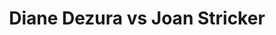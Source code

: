 ---
title: Diane Dezura vs Joan Stricker
player1:
  name: Dezura, Diane
  percent: 66
  wins: 1
  losses: 1
player2:
  name: Stricker, Joan
  percent: 69
  wins: 1
  losses: 1
games:
- player1:
    team: BC
    position: Second
    percent: 63
    win: 0
    loss: 1
  player2:
    team: SK
    position: Third
    percent: 69
    win: 1
    loss: 0
  event: Hearts
  year: 1988
  draw: Round Robin(1)
  score: SK 9 - BC 4
- player1:
    team: CA
    position: Lead
    percent: 71
    win: 1
    loss: 0
  player2:
    team: SK
    position: Lead
    percent: 68
    win: 0
    loss: 1
  event: Hearts
  year: 2001
  draw: Round Robin(14)
  score: CA 9 - SK 4
- player1:
    team: LAW
    position: Lead
    percent: 86
    win: 1
    loss: 0
  player2:
    team: RID
    position: Lead
    percent: 83
    win: 0
    loss: 1
  event: Trials (Women)
  year: 2001
  draw: Round Robin(8)
  score: LAW 9 - RID 8
---